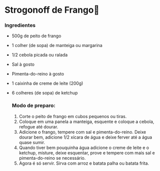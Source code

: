 # Strogonoff de Frango:chicken:

### Ingredientes

- 500g de peito de frango

- 1 colher (de sopa) de manteiga ou margarina

- 1/2 cebola picada ou ralada

- Sal à gosto

- Pimenta-do-reino à gosto

- 1 caixinha de creme de leite (200g)

- 6 colheres (de sopa) de ketchup

  ### Modo de preparo:

  1. Corte o peito de frango em cubos pequenos ou tiras.
  2. Coloque em uma panela a manteiga, esquente e coloque a cebola, refogue até dourar.
  3. Adicione o frango, tempere com sal e pimenta-do-reino. Deixe dourar bem, adicione 1/2 xícara de água e deixe ferver até a água quase sumir.
  4. Quando tiver bem pouquinha água adicione o creme de leite e o ketchup, misture, deixe esquentar, prove e tempere com mais sal e pimenta-do-reino se necessário.
  5. Agora é só servir. Sirva com arroz e batata palha ou batata frita.